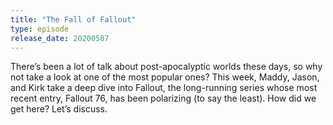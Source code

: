 ```yaml
---
title: "The Fall of Fallout"
type: episode
release_date: 20200507
---
```

There’s been a lot of talk about post-apocalyptic worlds these days, so why not take a look at one of the most popular ones? This week, Maddy, Jason, and Kirk take a deep dive into Fallout, the long-running series whose most recent entry, Fallout 76, has been polarizing (to say the least). How did we get here? Let’s discuss.
